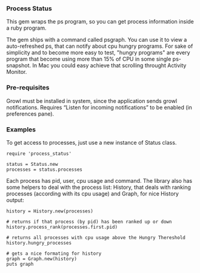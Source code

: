 ### Process Status

This gem wraps the ps program, so you can get process information inside a ruby program.

The gem ships with a command called psgraph. You can use it to view a
auto-refreshed ps, that can notify about cpu hungry programs. For sake
of simplicity and to become more easy to test, "hungry programs" are
every program that become using more than 15% of CPU in some single
ps-snapshot. In Mac you could easy achieve that scrolling throught
Activity Monitor.

### Pre-requisites

Growl must be installed in system, since the application sends growl
notifications. Requires “Listen for incoming notifications” to be enabled
(in preferences pane).

### Examples

To get access to processes, just use a new instance of Status class.

    require 'process_status'
    
    status = Status.new
    processes = status.processes

Each process has pid, user, cpu usage and command.  The library also has some 
helpers to deal with the process list: History, that deals with ranking
processes (according with its cpu usage) and Graph, for nice History
output:

    history = History.new(processes)
    
    # returns if that process (by pid) has been ranked up or down
    history.process_rank(processes.first.pid) 
    
    # returns all processes with cpu usage above the Hungry Thereshold
    history.hungry_processes
    
    # gets a nice formating for history
    graph = Graph.new(history)
    puts graph

